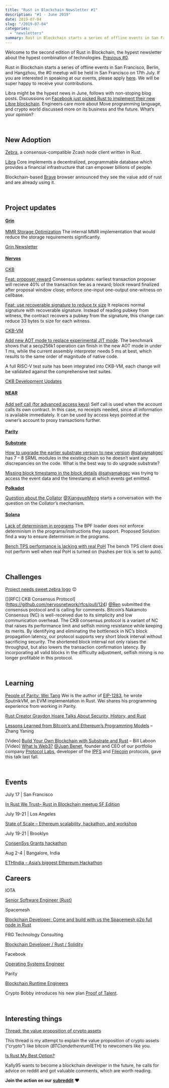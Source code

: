 ```yaml
---
title: "Rust in Blockchain Newsletter #1"
description: "#1 - June 2019"
date: 2019-07-04
slug: "/2019-07-04"
categories:
  - "newsletters"
summary: Rust in Blockchain starts a series of offline events in San Francisco, Berlin, and Hangzhou, the first meetup will be held in San Francisco on 17th July. If you are interested in speaking at our events, please apply here, we will be super happy to receive your contributions. Libra might be the hypest news in June, follows with non-stoping blog posts.
---
```


Welcome to the second edition of Rust in Blockchain, the hypest newsletter about the hypest combination of technologies. [Previous #0](/newsletters/2019-06-06).

Rust in Blockchain starts a series of offline events in San Francisco, Berlin, and Hangzhou, the #0 meetup will be held in San Francisco on 17th July. If you are interested in speaking at our events, please apply [here](https://docs.google.com/forms/d/e/1FAIpQLSdqDDPv6WylWCel8j5oorm3U5M1wtQJ7gYLsw_Ng6IcDcDSBg/viewform). We will be super happy to receive your contributions.

Libra might be the hypest news in June, follows with non-stoping blog posts. Discussions on [Facebook just picked Rust to implement their new Libre blockchain](https://www.reddit.com/r/rust/comments/c20aed/facebook_just_picked_rust_to_implement_their_new/). Engineers care more about Move programming language, and crypto world discussed more on its business and the future. What’s your opinion?

&nbsp;

## New Adoption

[Zebra](https://github.com/ZcashFoundation/zebra), a consensus-compatible Zcash node client written in Rust.

[Libra](https://github.com/libra/libra) Core implements a decentralized, programmable database which provides a financial infrastructure that can empower billions of people.

Blockchain-based [Brave](https://news.ycombinator.com/item?id=20289966) browser announced they see the value add of rust and are already using it.

&nbsp;

## Project updates

#### [**Grin**](https://github.com/mimblewimble/grin)

[MMR Storage Optimization](https://github.com/mimblewimble/grin/issues/2873) The internal MMR implementation that would reduce the storage requirements significantly.

[Grin Newsletter](https://grinnews.substack.com/)


#### [**Nervos**](https://github.com/nervosnetwork)

[CKB](https://github.com/nervosnetwork/ckb)

[Feat: proposer reward](https://github.com/nervosnetwork/ckb/pull/922) Consensus updates: earliest transaction proposer will recieve 40% of the transaction fee as a reward; block reward finalized after proposal window close; enforce one-input one-output one-witness on cellbase.

[Feat: use recoverable signature to reduce tx size](https://github.com/nervosnetwork/ckb-system-scripts/pull/15) It replaces normal signature with recoverable signature. Instead of reading pubkey from witness, the contract recovers a pubkey from the signature, this change can reduce 33 bytes tx size for each witness.

[CKB-VM](https://github.com/nervosnetwork/ckb-vm)

[Add new AOT mode to replace experimental JIT mode](https://github.com/nervosnetwork/ckb-vm/pull/72). The benchmark shows that a secp256k1 operation can finish in the new AOT mode in under 1 ms, while the current assembly interpreter needs 5 ms at best, which results to the same order of magnitude of native code.

A full RISC-V test suite has been integrated into CKB-VM, each change will be validated against the comprehensive test suites.

[CKB Development Updates](https://medium.com/nervosnetwork/tagged/development-updates)


#### [**NEAR**](https://github.com/nearprotocol/nearcore)

[Add self call (for advanced access keys)](https://github.com/nearprotocol/nearcore/pull/1005) Self call is used when the account calls its own contract. In this case, no receipts needed, since all information is available immediately. It can be used by access keys pointed at the owner’s account to proxy transactions further.


#### [**Parity** ](https://github.com/paritytech)

**[Substrate](https://github.com/paritytech/substrate)**

[How to upgrade the earlier substrate version to new version](https://github.com/paritytech/substrate/issues/2861) [@satyamakgec](https://github.com/satyamakgec) has 7 – 8 SRML modules in the existing chain so he doesn’t want any discrepancies on the code. What is the best way to do upgrade substrate?

[Missing block timestamp in the block details](https://github.com/paritytech/substrate/issues/2811) [@satyamakgec](https://github.com/satyamakgec) was trying to access the event data and the timestamp at which events get emitted.

**[Polkadot](https://github.com/paritytech/polkadot)**

[Question about the Collator](https://github.com/paritytech/polkadot/issues/296) [@XiangyueMeng](https://github.com/XiangyueMeng) starts a conversation with the question on the Collator’s mechanism.


#### [**Solana**](https://github.com/solana-labs/solana)

[Lack of determinism in programs](https://github.com/solana-labs/solana/issues/4802) The BPF loader does not enforce determinism in the programs/instructions they support. Proposed Solution: find a way to ensure determinism in the programs.

[Bench TPS performance is lacking with real PoH](https://github.com/solana-labs/solana/issues/4722) The bench TPS client does not perform well when real PoH is turned on (hashes per tick is set to auto).


&nbsp;

## Challenges

[Project needs sweet zebra logo](https://github.com/ZcashFoundation/zebra/pull/2) 😉

[][RFC] CKB Consensus Protocol](https://github.com/nervosnetwork/rfcs/pull/124) [@Ren](https://github.com/nirenzang) submitted the consensus protocol and is calling for comments.
Bitcoin’s Nakamoto Consensus (NC) is well-received due to its simplicity and low communication overhead. The CKB consensus protocol is a variant of NC that raises its performance limit and selfish mining resistance while keeping its merits. By identifying and eliminating the bottleneck in NC’s block propagation latency, our protocol supports very short block interval without sacrificing security. The shortened block interval not only raises the throughput, but also lowers the transaction confirmation latency. By incorporating all valid blocks in the difficulty adjustment, selfish mining is no longer profitable in this protocol.


&nbsp;

## Learning

[People of Parity: Wei Tang](https://www.parity.io/people-of-parity-wei-tang/) Wei is the author of [EIP-1283](https://github.com/ethereum/EIPs/blob/master/EIPS/eip-1283.md), he wrote SputnikVM, an EVM implementation in Rust. Wei shares his programming experience from working in Parity.

[Rust Creator Graydon Hoare Talks About Security, History, and Rust](https://thenewstack.io/rust-creator-graydon-hoare-talks-about-security-history-and-rust)

[Lessons Learned from Bitcoin’s and Ethereum’s Programming Models](https://hackernoon.com/lessons-learned-from-bitcoins-and-ethereum-s-programming-models-f9fdbe1a3fdb) – Zhang Yaning

[Video] [Build Your Own Blockchain with Substrate and Rust](https://www.youtube.com/watch?v=bjWxwTA2KLw) – Bill Laboon
[Video] [What Is Web3?](https://avc.com/2019/06/video-of-the-week-what-is-web3/) [@Juan Benet](https://twitter.com/juanbenet), founder and CEO of our portfolio company [Protocol Labs](https://protocol.ai/), developer of the [IPFS](https://ipfs.io/) and [Filecoin](http://filecoin.io/) protocols, gave this talk last fall.


&nbsp;

## Events

July 17 | San Francisco

[In Rust We Trust– Rust in Blockchain meetup SF Edition](https://www.meetup.com/Rust-in-Blockchain-San-Francisco/events/262773260/)

July 19-21 | Los Angeles

[State of Scale – Ethereum scalability, hackathon, and workshop](https://www.stateofscale.com/)

July 19-21 | Brooklyn

[ConsenSys Grants hackathon](https://pages.consensys.net/consensys-grants-hackathon-new-york)

Aug 2-4 | Bangalore, India

[ETHIndia – Asia’s biggest Ethereum Hackathon](https://ethindia.co/)


## Careers

IOTA

[Senior Software Engineer (Rust)](https://iota.bamboohr.com/jobs/view.php?id=90)

Spacemesh

[Blockchain Developer: Come and build with us the Spacemesh p2p full node in Rust](https://blockchain.works-hub.com/jobs/blockchain-developer-e97)

FRG Technology Consulting

[Blockchain Developer / Rust / Solidity](https://www.goforcrypto.com/blockchain-developer-rust-solidity/)

Facebook

[Operating Systems Engineer](https://www.facebook.com/careers/jobs/679142629195287/)

Parity

[Blockchain Runtime Engineers](https://www.parity.io/jobs/#berlin-blockchain-runtime-engineer)

Crypto Bobby introduces his new plan [Proof of Talent](https://medium.com/@crypto_bobby/proofoftalent-d624d3a87e78).


&nbsp;

## Interesting things

[Thread: the value proposition of crypto assets](https://twitter.com/panekkkk/status/1142891604950339585)

This thread is my attempt to explain the value proposition of crypto assets (“crypto”) like bitcoin ($BTC) and ethereum ($ETH) to newcomers like you.

[Is Rust My Best Option?](https://www.reddit.com/r/rust/comments/c27fng/is_rust_my_best_option/)

Kally95 wants to become a blockchain developer in the future, he calls for advice on reddit and got valuable comments, which are worth reading.



**Join the action on our** [**subreddit**](https://www.reddit.com/r/RustInBlockchain/) **❤️**

